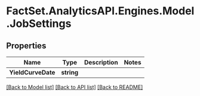 # FactSet.AnalyticsAPI.Engines.Model.JobSettings
## Properties

Name | Type | Description | Notes
------------ | ------------- | ------------- | -------------
**YieldCurveDate** | **string** |  | 

[[Back to Model list]](../README.md#documentation-for-models) [[Back to API list]](../README.md#documentation-for-api-endpoints) [[Back to README]](../README.md)

